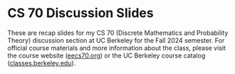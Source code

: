 # CS 70 Discussion Slides
These are recap slides for my CS 70 (Discrete Mathematics and Probability Theory) discussion section at UC Berkeley for the Fall 2024 semester. For official course materials and more information about the class, please visit the course website ([eecs70.org](https://eecs70.org)) or the UC Berkeley course catalog ([classes.berkeley.edu](https://classes.berkeley.edu/)).
